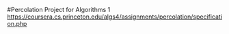 #Percolation Project for Algorithms 1
https://coursera.cs.princeton.edu/algs4/assignments/percolation/specification.php